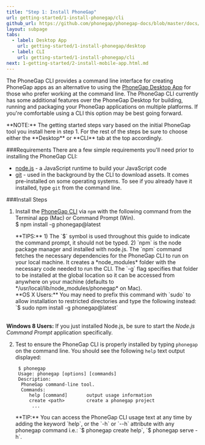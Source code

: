 ```yaml
---
title: "Step 1: Install PhoneGap"
url: getting-started/1-install-phonegap/cli
github_url: https://github.com/phonegap/phonegap-docs/blob/master/docs/1-getting-started/1-install-phonegap/2-cli.html.md
layout: subpage
tabs:
  - label: Desktop App
    url: getting-started/1-install-phonegap/desktop
  - label: CLI
    url: getting-started/1-install-phonegap/cli
next: 1-getting-started/2-install-mobile-app.html.md
---
```


The PhoneGap CLI provides a command line interface for creating PhoneGap apps as an alternative to using the
[PhoneGap Desktop App](/getting-started/1-install-phonegap/desktop) for those who prefer working at the command line.
The PhoneGap CLI currently has some additional features over the PhoneGap Desktop
for building, running and packaging your PhoneGap applications on multiple platforms. If you're comfortable using a
CLI this option may be best going forward.

<div class="alert--info">**NOTE:** The getting started steps vary based on the initial PhoneGap tool you install here in step 1. For the rest of the steps be sure to choose either the **Desktop** or **CLI** tab at the top accordingly.</div>

###Requirements
There are a few simple requirements you'll need prior to installing the PhoneGap CLI:

- [node.js](http://nodejs.org/) - a JavaScript runtime to build your JavaScript code
- [git](http://git-scm.com) - used in the background by the CLI to download assets. It comes pre-installed on some operating systems. 
   To see if you already have it installed, type `git` from the command line.

###Install Steps

1. Install the [PhoneGap CLI](https://www.npmjs.com/package/phonegap) via `npm` with the following command from the Terminal app (Mac) or Command Prompt (Win).
    <br>
         $ npm install -g phonegap@latest

   <div class="alert--tip">**TIPS:** 1) The `$` symbol is used throughout this guide to indicate the command prompt, it should not be typed. 2) `npm` is the node package manager and installed with node.js. The `npm` command fetches the 
   necessary dependencies for the PhoneGap CLI to run on your local machine. It creates a *node_modules* folder with the necessary code needed to run the CLI. The `-g` flag specifies that folder to be installed at the global location so it can be accessed from anywhere on your machine (defaults to */usr/local/lib/node_modules/phonegap* on Mac).
   </div>

   <div class="alert--warning">**OS X Users:** You may need to prefix this command with `sudo` to allow installation to restricted directories and type the following instead: `$ sudo npm install -g phonegap@latest`<br><br>
  **Windows 8 Users:** If you just installed Node.js, be sure to start the *Node.js Command Prompt* application specifically.</div>

2. Test to ensure the PhoneGap CLI is properly installed by typing `phonegap` on the command line. You should see the following `help` text output displayed:

        $ phonegap
        Usage: phonegap [options] [commands]
        Description:
         PhoneGap command-line tool.
         Commands:
            help [command]       output usage information
            create <path>        create a phonegap project
             ...
   <div class="alert--tip">**TIP:** You can access the PhoneGap CLI usage text at any time by adding the keyword `help`, or the `-h` or `--h` attribute with any phonegap command i.e.: `$ phonegap create help`, `$ phonegap serve -h`.</div>
